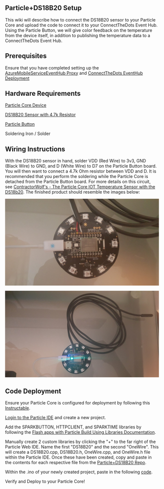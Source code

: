 ## Particle+DS18B20 Setup ##
This wiki will describe how to connect the DS18B20 sensor to your Particle Core and upload the code to connect it to your ConnectTheDots Event Hub.  Using the Particle Button, we will give color feedback on the temperature from the device itself, in addition to publishing the temperature data to a ConnectTheDots Event Hub.

## Prerequisites ##
Ensure that you have completed  setting up the [AzureMobileServiceEventHub Proxy](https://github.com/MSOpenTech/connectthedots/blob/master/Devices/DirectlyConnectedDevices/ParticleCore/AzureMobileServiceEventHubProxy/AzureMobileServiceEventHubProxy-Setup.md) and [ConnectTheDots EventHub Deployment](https://github.com/toolboc/connectthedots/blob/master/Azure/AzurePrep/AzurePrep.md)

## Hardware Requirements ##
[Particle Core Device](https://store.particle.io/?product=particle-core)

[DS18B20 Sensor with 4.7k Resistor](http://www.adafruit.com/products/381)

[Particle Button](https://www.particle.io/button)

Soldering Iron / Solder

## Wiring Instructions ##

With the DS18B20 sensor in hand, solder VDD (Red Wire) to 3v3, GND (Black Wire) to GND, and D (White Wire) to D7 on the Particle Button board.  You will then want to connect a 4.7k Ohm resistor between VDD and D.  It is recommended that you perform the soldering while the Particle Core is detached from the Particle Button board.  For more details on this circuit, see [ContractorWolf's - The Particle Core IOT Temperature Sensor with the DS18b20](http://contractorwolf.com/particlecore-temp-ds18b20/).  The finished product should resemble the images below:

![Particle+DHT11 Wiring Instructions](Particle+DS18B20-1.jpg)

![Particle+DHT11 Wiring Instructions](Particle+DS18B20-2.jpg)

## Code Deployment ##
Ensure your Particle Core is configured for deployment by following this [Instructable](http://www.instructables.com/id/Getting-a-Spark-Core-running-without-using-Particles-/).

[Login to the Particle IDE](https://build.particle.io/build) and create a new project.

Add the SPARKBUTTON, HTTPCLIENT, and SPARKTIME libraries by following the [Flash apps with Particle Build Using Libraries Documentation](http://docs.particle.io/build/#flash-apps-with-particle-build-using-libraries).

Manually create 2 custom libraries by clicking the "+" to the far right of the Particle Web IDE.  Name  the first "DS18B20" and the second "OneWire".  This will create a DS18B20.cpp, DS18B20.h, OneWire.cpp, and OneWire.h file within the Particle IDE. Once these have been created, copy and paste in the contents for each respective file from the [Particle+DS18B20 Repo](https://github.com/MSOpenTech/connectthedots/blob/master/Devices/DirectlyConnectedDevices/ParticleCore/Particle+DS18B20).

Within the .ino of your newly created project, paste in the following [code](https://github.com/MSOpenTech/connectthedots/blob/master/Devices/DirectlyConnectedDevices/ParticleCore/Particle+DS18B20/Particle+DS18B20.ino).

Verify and Deploy to your Particle Core!
